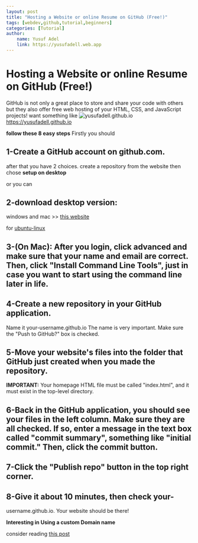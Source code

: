 ```yaml
---
layout: post
title: "Hosting a Website or online Resume on GitHub (Free!)"
tags: [webdev,github,tutorial,beginners]
categories: [Tutorial]
author:
    name: Yusuf Adel
    link: https://yusufadell.web.app
---
```


# Hosting a Website or online Resume on GitHub (Free!)

GitHub is not only a great place to store and share your code with others
but they also offer free web hosting of your HTML, CSS, and JavaScript projects!
want something like ![yusufadell.github.io](https://dev-to-uploads.s3.amazonaws.com/uploads/articles/0gm0uaczdkcnuevojmsk.png) https://yusufadell.github.io

**follow these 8 easy steps**
Firstly you should 
## 1-Create a GitHub account on github.com.

after that you have 2 choices.
create a repository from the website then chose **setup on desktop**
 
or you can 

## 2-download  desktop version:

windows and mac >> [this website](https://desktop.github.com/)

for [ubuntu-linux](https://gist.github.com/yusufadell/807827670087c04f2cebe36a1b835b42)

## 3-(On Mac): After you login, click advanced and make sure that your name and email are correct. Then, click "Install Command Line Tools", just in case you want to start using the command line later in life.


## 4-Create a new repository in your GitHub application.

Name it your-username.github.io
The name is very important.
Make sure the "Push to GitHub?" box is checked.

## 5-Move your website's files into the folder that GitHub just created when you made the repository.

**IMPORTANT:**
Your homepage HTML file must be called "index.html", and it must exist in the top-level directory.

## 6-Back in the GitHub application, you should see your files in the left column. Make sure they are all checked. If so, enter a message in the text box called "commit summary", something like "initial commit." Then, click the commit button.

## 7-Click the "Publish repo" button in the top right corner.

## 8-Give it about 10 minutes, then check your-
username.github.io. Your website should be there!


**Interesting in Using a custom Domain name**

consider reading [this post](https://www.dev.to/yusufadel)
